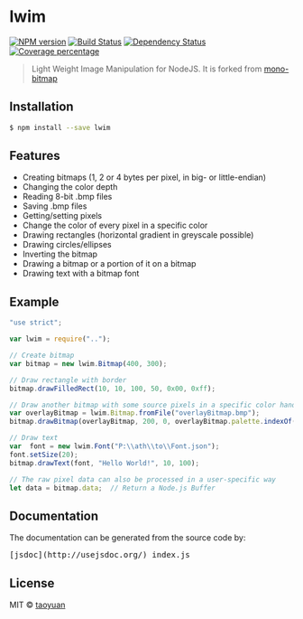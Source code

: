 # lwim 

[![NPM version][npm-image]][npm-url] [![Build Status][travis-image]][travis-url] [![Dependency Status][daviddm-image]][daviddm-url] [![Coverage percentage][coveralls-image]][coveralls-url]

> Light Weight Image Manipulation for NodeJS. It is forked from [mono-bitmap](https://github.com/vonderheide/mono-bitmap)

## Installation

```sh
$ npm install --save lwim
```

## Features

* Creating bitmaps (1, 2 or 4 bytes per pixel, in big- or little-endian)
* Changing the color depth
* Reading 8-bit .bmp files
* Saving .bmp files
* Getting/setting pixels
* Change the color of every pixel in a specific color
* Drawing rectangles (horizontal gradient in greyscale possible)
* Drawing circles/ellipses
* Inverting the bitmap
* Drawing a bitmap or a portion of it on a bitmap
* Drawing text with a bitmap font

## Example

```js
"use strict";

var lwim = require("..");

// Create bitmap
var bitmap = new lwim.Bitmap(400, 300);

// Draw rectangle with border
bitmap.drawFilledRect(10, 10, 100, 50, 0x00, 0xff);

// Draw another bitmap with some source pixels in a specific color handled as transparent
var overlayBitmap = lwim.Bitmap.fromFile("overlayBitmap.bmp");
bitmap.drawBitmap(overlayBitmap, 200, 0, overlayBitmap.palette.indexOf(0xff00ff/*magenta*/));

// Draw text
var  font = new lwim.Font("P:\\ath\\to\\Font.json");
font.setSize(20);
bitmap.drawText(font, "Hello World!", 10, 100);

// The raw pixel data can also be processed in a user-specific way
let data = bitmap.data;  // Return a Node.js Buffer
```

## Documentation

The documentation can be generated from the source code by:

<pre>
[jsdoc](http://usejsdoc.org/) index.js
</pre>

## License

MIT © [taoyuan]()

[npm-image]: https://badge.fury.io/js/lwim.svg
[npm-url]: https://npmjs.org/package/lwim
[travis-image]: https://travis-ci.org/taoyuan/lwim.svg?branch=master
[travis-url]: https://travis-ci.org/taoyuan/lwim
[daviddm-image]: https://david-dm.org/taoyuan/lwim.svg?theme=shields.io
[daviddm-url]: https://david-dm.org/taoyuan/lwim
[coveralls-image]: https://coveralls.io/repos/taoyuan/lwim/badge.svg
[coveralls-url]: https://coveralls.io/r/taoyuan/lwim
